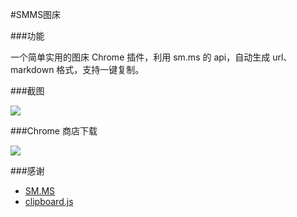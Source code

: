 #SMMS图床

###功能

一个简单实用的图床 Chrome 插件，利用 sm.ms 的 api，自动生成 url、markdown 格式，支持一键复制。

###截图

![](http://ooo.0o0.ooo/2016/01/07/568e14040d95d.png)

###Chrome 商店下载

[![](http://ooo.0o0.ooo/2016/01/07/568e149dc5536.png)](https://chrome.google.com/webstore/detail/smms%E5%9B%BE%E5%BA%8A/jfnojkljiahflcnlodkicgfbofclmdoi)

###感谢

- [SM.MS](http://SM.MS)
- [clipboard.js](http://clipboardjs.com "clipboard.js")